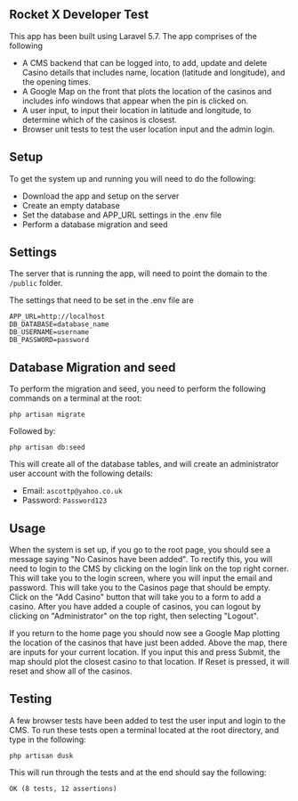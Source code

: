 ## Rocket X Developer Test

This app has been built using Laravel 5.7.
The app comprises of the following
- A CMS backend that can be logged into, to add, update and delete Casino details that includes name, location (latitude and longitude), and the opening times.
- A Google Map on the front that plots the location of the casinos and includes info windows that appear when the pin is clicked on.
- A user input, to input their location in latitude and longitude, to determine which of the casinos is closest.
- Browser unit tests to test the user location input and the admin login.

## Setup

To get the system up and running you will need to do the following:

- Download the app and setup on the server
- Create an empty database
- Set the database and APP_URL settings in the .env file
- Perform a database migration and seed

## Settings

The server that is running the app, will need to point the domain to the 
``/public`` folder.

The settings that need to be set in the .env file are

    APP_URL=http://localhost
    DB_DATABASE=database_name
    DB_USERNAME=username
    DB_PASSWORD=password
    
## Database Migration and seed

To perform the migration and seed, you need to perform the following commands on a terminal at the root:

    php artisan migrate
    
Followed by:

    php artisan db:seed
    
This will create all of the database tables, and will create an administrator user account with the following details:

- Email: ``ascottp@yahoo.co.uk``
- Password: ``Password123``
 

## Usage

When the system is set up, if you go to the root page, you should see a message saying "No Casinos have been added".  To rectify this, you will need to login to the CMS by clicking on the login link on the top right corner.  This will take you to the login screen, where you will input the email and password.
This will take you to the Casinos page that should be empty.
Click on the "Add Casino" button that will take you to a form to add a casino.
After you have added a couple of casinos, you can logout by clicking on "Administrator" on the top right, then selecting "Logout".

If you return to the home page you should now see a Google Map plotting the location of the casinos that have just been added.
Above the map, there are inputs for your current location.  If you input this and press Submit, the map should plot the closest casino to that location.
If Reset is pressed, it will reset and show all of the casinos.


## Testing

A few browser tests have been added to test the user input and login to the CMS.
To run these tests open a terminal located at the root directory, and type in the following:

    php artisan dusk

This will run through the tests and at the end should say the following:

    OK (8 tests, 12 assertions)

